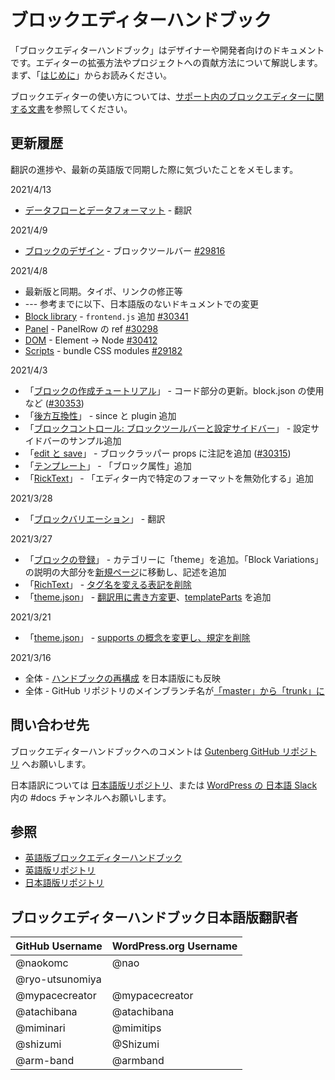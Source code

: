 # ブロックエディターハンドブック

「ブロックエディターハンドブック」はデザイナーや開発者向けのドキュメントです。エディターの拡張方法やプロジェクトへの貢献方法について解説します。まず、「[はじめに](https://ja.wordpress.org/team/handbook/block-editor/handbook/)」からお読みください。

ブロックエディターの使い方については、[サポート内のブロックエディターに関する文書](https://ja.wordpress.org/support/article/wordpress-editor/)を参照してください。

## 更新履歴
翻訳の進捗や、最新の英語版で同期した際に気づいたことをメモします。

2021/4/13
- [データフローとデータフォーマット](https://ja.wordpress.org/team/handbook/block-editor/explanations/architecture/data-flow/) - 翻訳

2021/4/9
- [ブロックのデザイン](https://ja.wordpress.org/team/handbook/block-editor/how-to-guides/designers/block-design/) - ブロックツールバー [#29816](https://github.com/WordPress/gutenberg/pull/29816)

2021/4/8
- 最新版と同期。タイポ、リンクの修正等
- --- 参考までに以下、日本語版のないドキュメントでの変更
- [Block library](https://github.com/WordPress/gutenberg/blob/trunk/packages/block-library/README.md) - `frontend.js` 追加 [#30341](https://github.com/WordPress/gutenberg/pull/30341)
- [Panel](https://github.com/WordPress/gutenberg/blob/trunk/packages/components/src/panel/README.md) - PanelRow の ref [#30298](https://github.com/WordPress/gutenberg/pull/30298)
- [DOM](https://github.com/WordPress/gutenberg/blob/trunk/packages/dom/README.md) - Element -> Node [#30412](https://github.com/WordPress/gutenberg/pull/30412)
- [Scripts](https://github.com/WordPress/gutenberg/blob/trunk/packages/scripts/README.md) - bundle CSS modules [#29182](https://github.com/WordPress/gutenberg/pull/29182)

2021/4/3
- 「[ブロックの作成チュートリアル](https://ja.wordpress.org/team/handbook/block-editor/handbook/tutorials/create-block/)」 - コード部分の更新。block.json の使用など ([#30353](https://github.com/WordPress/gutenberg/pull/30353))
- 「[後方互換性](https://ja.wordpress.org/team/handbook/block-editor/how-to-guides/backward-compatibility/)」 - since と plugin 追加
- 「[ブロックコントロール: ブロックツールバーと設定サイドバー](https://ja.wordpress.org/team/handbook/block-editor/how-to-guides/block-tutorial/block-controls-toolbar-and-sidebar/)」 - 設定サイドバーのサンプル追加
- 「[edit と save](https://ja.wordpress.org/team/handbook/block-editor/reference-guides/block-api/block-edit-save/)」 - ブロックラッパー props に注記を追加 ([#30315](https://github.com/WordPress/gutenberg/pull/30315))
- 「[テンプレート](https://ja.wordpress.org/team/handbook/block-editor/reference-guides/block-api/block-templates/)」 - 「ブロック属性」追加
- 「[RickText](https://ja.wordpress.org/team/handbook/block-editor/reference-guides/richtext/)」 - 「エディター内で特定のフォーマットを無効化する」追加

2021/3/28
- 「[ブロックバリエーション](https://ja.wordpress.org/team/handbook/block-editor/reference-guides/block-api/block-variations/)」 - 翻訳

2021/3/27
- 「[ブロックの登録](https://ja.wordpress.org/team/handbook/block-editor/reference-guides/block-api/block-registration/)」 - カテゴリーに「theme」を追加。「Block Variations」の説明の大部分を[新規ページ](https://ja.wordpress.org/team/handbook/block-editor/reference-guides/block-api/block-variations/)に移動し、記述を追加
- 「[RichText](https://ja.wordpress.org/team/handbook/block-editor/reference-guides/richtext/)」 - [タグ名を変える表記を削除](https://github.com/WordPress/gutenberg/pull/30193)
- 「[theme.json](https://ja.wordpress.org/team/handbook/block-editor/how-to-guides/themes/theme-json/)」 - [翻訳用に書き方変更](https://github.com/WordPress/gutenberg/pull/29828)、[templateParts](https://github.com/WordPress/gutenberg/pull/30118) を追加

2021/3/21
- 「[theme.json](https://ja.wordpress.org/team/handbook/block-editor/how-to-guides/themes/theme-json/)」 -  [supports の概念を変更し、規定を削除](https://github.com/WordPress/gutenberg/pull/29941)

2021/3/16
- 全体 - [ハンドブックの再構成](https://make.wordpress.org/core/2021/03/12/block-editor-handbook-restructuring-project-update-march-12/) を日本語版にも反映  
- 全体 - GitHub リポジトリのメインブランチ名が[「master」から「trunk」に](https://github.com/WordPress/gutenberg/issues/27741)


## 問い合わせ先
ブロックエディターハンドブックへのコメントは [Gutenberg GitHub リポジトリ](https://github.com/WordPress/gutenberg) へお願いします。

日本語訳については [日本語版リポジトリ](https://github.com/jawordpressorg/gutenberg)、または [WordPress の 日本語 Slack](https://ja.wordpress.org/support/article/slack/) 内の #docs チャンネルへお願いします。

## 参照
- [英語版ブロックエディターハンドブック](https://developer.wordpress.org/block-editor/)
- [英語版リポジトリ](https://github.com/WordPress/gutenberg)
- [日本語版リポジトリ](https://github.com/jawordpressorg/gutenberg)

## ブロックエディターハンドブック日本語版翻訳者

| GitHub Username | WordPress.org Username|
| --------------- | --------------------- |
| @naokomc | @nao |
| @ryo-utsunomiya | |
| @mypacecreator | @mypacecreator |
| @atachibana | @atachibana |
| @miminari | @mimitips |
| @shizumi | @Shizumi |
| @arm-band | @armband |
